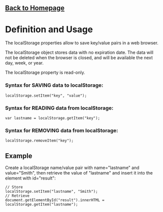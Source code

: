 ## [Back to Homepage](https://pengchen11.github.io/reading-notes/readme.md)
# Definition and Usage
The localStorage properties allow to save key/value pairs in a web browser.

The localStorage object stores data with no expiration date. The data will not be deleted when the browser is closed, and will be available the next day, week, or year.

The localStorage property is read-only.

### Syntax for SAVING data to localStorage:

```
localStorage.setItem("key", "value");
```
### Syntax for READING data from localStorage:
```
var lastname = localStorage.getItem("key");
```
### Syntax for REMOVING data from localStorage:
```
localStorage.removeItem("key");
```
## Example
Create a localStorage name/value pair with name="lastname" and value="Smith", then retrieve the value of "lastname" and insert it into the element with id="result":
```
// Store
localStorage.setItem("lastname", "Smith");
// Retrieve
document.getElementById("result").innerHTML = localStorage.getItem("lastname");
```
